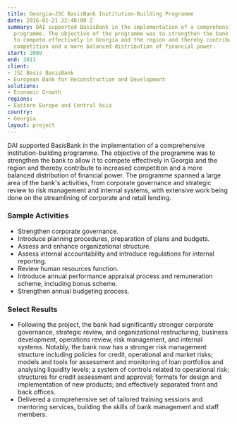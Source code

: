 ```yaml
---
title: Georgia—JSC BasisBank Institution-Building Programme
date: 2016-01-21 22:40:00 Z
summary: DAI supported BasisBank in the implementation of a comprehensive institution-building
  programme. The objective of the programme was to strengthen the bank to allow it
  to compete effectively in Georgia and the region and thereby contribute to increased
  competition and a more balanced distribution of financial power.
start: 2009
end: 2011
client:
- JSC Basis BasisBank
- European Bank for Reconstruction and Development
solutions:
- Economic Growth
regions:
- Eastern Europe and Central Asia
country:
- Georgia
layout: project
---
```


DAI supported BasisBank in the implementation of a comprehensive institution-building programme. The objective of the programme was to strengthen the bank to allow it to compete effectively in Georgia and the region and thereby contribute to increased competition and a more balanced distribution of financial power. The programme spanned a large area of the bank's activities, from corporate governance and strategic review to risk management and internal systems, with extensive work being done on the streamlining of corporate and retail lending.

### Sample Activities

* Strengthen corporate governance.
* Introduce planning procedures, preparation of plans and budgets.
* Assess and enhance organizational structure.
* Assess internal accountability and introduce regulations for internal reporting.
* Review human resources function.
* Introduce annual performance appraisal process and remuneration scheme, including bonus scheme.
* Strengthen annual budgeting process.

### Select Results

* Following the project, the bank had significantly stronger corporate governance, strategic review, and organizational restructuring, business development, operations review, risk management, and internal systems. Notably, the bank now has a stronger risk management structure including policies for credit, operational and market risks; models and tools for assessment and monitoring of loan portfolios and analysing liquidity levels; a system of controls related to operational risk; structures for credit assessment and approval; formats for design and implementation of new products; and effectively separated front and back offices.
* Delivered a comprehensive set of tailored training sessions and mentoring services, building the skills of bank management and staff members.